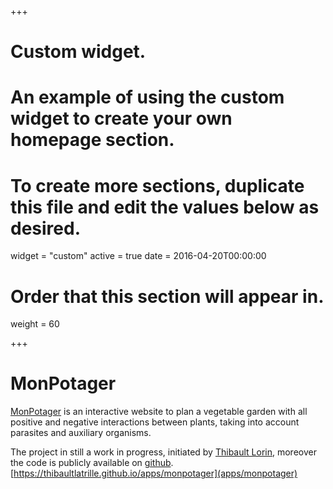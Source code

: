 +++
# Custom widget.
# An example of using the custom widget to create your own homepage section.
# To create more sections, duplicate this file and edit the values below as desired.
widget = "custom"
active = true
date = 2016-04-20T00:00:00

# Order that this section will appear in.
weight = 60

+++
# **MonPotager**
[MonPotager](apps/monpotager) is an interactive website to plan a vegetable garden with all positive and negative interactions between plants, taking into account parasites and auxiliary organisms.

The project in still a work in progress, initiated by [Thibault Lorin](https://github.com/tlorin), moreover 
the code is publicly available on [github](https://github.com/ThibaultLatrille/MonPotager).<br>
[https://thibaultlatrille.github.io/apps/monpotager](apps/monpotager)
